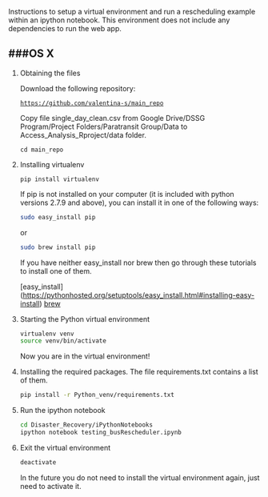 Instructions to setup a virtual environment and run a rescheduling example within an ipython notebook. This environment does not include any dependencies to run the web app.


###OS X
-------------

1. Obtaining the files

	Download the following repository:
	
	[`https://github.com/valentina-s/main_repo`](https://github.com/valentina-s/main_repo)
	
	
	Copy file single\_day\_clean.csv from Google Drive/DSSG Program/Project Folders/Paratransit Group/Data to Access_Analysis_Rproject/data folder.  
	
	~~~
	cd main_repo
	~~~



2. Installing virtualenv

	~~~
	pip install virtualenv
	~~~

	If pip is not installed on your computer (it is 	included with python versions 2.7.9 and above), 	you can install it in one of the following ways:

	~~~bash
	sudo easy_install pip
	~~~

	or 

	~~~bash
	sudo brew install pip
	~~~

	If you have neither easy_install nor brew then go 	through these tutorials to install one of them.

	[easy_install] (https://pythonhosted.org/setuptools/easy_install.html#installing-easy-install)
	[brew](http://brew.sh/)

3. Starting the Python virtual environment

	~~~bash
	virtualenv venv
	source venv/bin/activate
	~~~

	Now you are in the virtual environment!

4. Installing the required packages. The file 	requirements.txt contains a list of them.

	~~~bash
	pip install -r Python_venv/requirements.txt
	~~~

5. Run the ipython notebook

	~~~bash
	cd Disaster_Recovery/iPythonNotebooks
	ipython notebook testing_busRescheduler.ipynb
	~~~

6. Exit the virtual environment

	~~~bash
	deactivate
	~~~
	
	In the future you do not need to install the virtual environment again, just need to activate it.



















